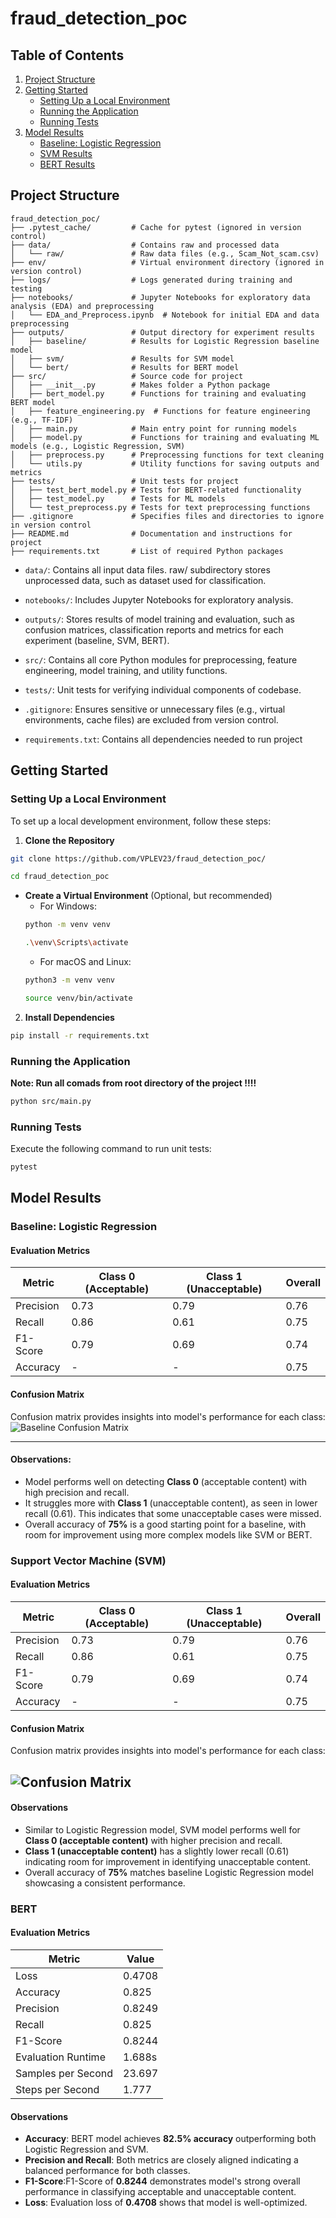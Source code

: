 # fraud_detection_poc

## Table of Contents

1. [Project Structure](#project-structure)  
2. [Getting Started](#getting-started)  
   - [Setting Up a Local Environment](#setting-up-a-local-environment)  
   - [Running the Application](#running-the-application)  
   - [Running Tests](#running-tests)  
3. [Model Results](#model-results)  
   - [Baseline: Logistic Regression](#baseline-logistic-regression)  
   - [SVM Results](#svm-results)  
   - [BERT Results](#bert-results)


## Project Structure

```
fraud_detection_poc/
├── .pytest_cache/         # Cache for pytest (ignored in version control)
├── data/                  # Contains raw and processed data
│   └── raw/               # Raw data files (e.g., Scam_Not_scam.csv)
├── env/                   # Virtual environment directory (ignored in version control)
├── logs/                  # Logs generated during training and testing
├── notebooks/             # Jupyter Notebooks for exploratory data analysis (EDA) and preprocessing
│   └── EDA_and_Preprocess.ipynb  # Notebook for initial EDA and data preprocessing
├── outputs/               # Output directory for experiment results
│   ├── baseline/          # Results for Logistic Regression baseline model
│   ├── svm/               # Results for SVM model
│   └── bert/              # Results for BERT model
├── src/                   # Source code for project
│   ├── __init__.py        # Makes folder a Python package
│   ├── bert_model.py      # Functions for training and evaluating BERT model
│   ├── feature_engineering.py  # Functions for feature engineering (e.g., TF-IDF)
│   ├── main.py            # Main entry point for running models
│   ├── model.py           # Functions for training and evaluating ML models (e.g., Logistic Regression, SVM)
│   ├── preprocess.py      # Preprocessing functions for text cleaning
│   └── utils.py           # Utility functions for saving outputs and metrics
├── tests/                 # Unit tests for project
│   ├── test_bert_model.py # Tests for BERT-related functionality
│   ├── test_model.py      # Tests for ML models
│   └── test_preprocess.py # Tests for text preprocessing functions
├── .gitignore             # Specifies files and directories to ignore in version control
├── README.md              # Documentation and instructions for  project
├── requirements.txt       # List of required Python packages
```

- `data/`: Contains all input data files. raw/ subdirectory stores unprocessed data, such as dataset used for classification.

- `notebooks/`: Includes Jupyter Notebooks for exploratory analysis.

- `outputs/`: Stores results of model training and evaluation, such as confusion matrices, classification reports and metrics for each experiment (baseline, SVM, BERT).

- `src/`: Contains all core Python modules for preprocessing, feature engineering, model training, and utility functions.

- `tests/`: Unit tests for verifying individual components of codebase.

- `.gitignore`: Ensures sensitive or unnecessary files (e.g., virtual environments, cache files) are excluded from version control.

- `requirements.txt`: Contains all dependencies needed to run project

## Getting Started

  

### Setting Up a Local Environment

To set up a local development environment, follow these steps:


1.  **Clone the Repository**

```bash
git clone https://github.com/VPLEV23/fraud_detection_poc/

cd fraud_detection_poc
```
-  **Create a Virtual Environment** (Optional, but recommended)
	- For Windows:
	```bash
	python -m venv venv 
	
	.\venv\Scripts\activate
	```
	- For macOS and Linux:
	```bash
	python3 -m venv venv
	
   source venv/bin/activate
	```
2. **Install Dependencies**
```bash 
pip install -r requirements.txt
```
### Running the Application

**Note: Run all comads from root directory of the project !!!!**

```bash 
python src/main.py
```

### Running Tests

Execute the following command to run unit tests:
```bash 
pytest
```

## Model Results

### Baseline: Logistic Regression

#### Evaluation Metrics

| Metric            | Class 0 (Acceptable) | Class 1 (Unacceptable) | Overall |
|--------------------|----------------------|-------------------------|---------|
| Precision          | 0.73                | 0.79                   | 0.76    |
| Recall             | 0.86                | 0.61                   | 0.75    |
| F1-Score           | 0.79                | 0.69                   | 0.74    |
| Accuracy           | -                   | -                      | 0.75    |


#### Confusion Matrix
Confusion matrix provides insights into model's performance for each class:
![Baseline Confusion Matrix](outputs/baseline/confusion_matrix.png)

---

#### Observations:

- Model performs well on detecting **Class 0** (acceptable content) with high precision and recall.
- It struggles more with **Class 1** (unacceptable content), as seen in lower recall (0.61). This indicates that some unacceptable cases were missed.
- Overall accuracy of **75%** is a good starting point for a baseline, with room for improvement using more complex models like SVM or BERT.

### Support Vector Machine (SVM)

#### Evaluation Metrics

| Metric            | Class 0 (Acceptable) | Class 1 (Unacceptable) | Overall |
|--------------------|----------------------|-------------------------|---------|
| Precision          | 0.73                | 0.79                   | 0.76    |
| Recall             | 0.86                | 0.61                   | 0.75    |
| F1-Score           | 0.79                | 0.69                   | 0.74    |
| Accuracy           | -                   | -                      | 0.75    |

#### Confusion Matrix
Confusion matrix provides insights into model's performance for each class:

![Confusion Matrix](outputs/svm/confusion_matrix.png)
---
#### Observations

- Similar to Logistic Regression model, SVM model performs well for **Class 0 (acceptable content)** with higher precision and recall.
- **Class 1 (unacceptable content)** has a slightly lower recall (0.61) indicating room for improvement in identifying unacceptable content.
- Overall accuracy of **75%** matches baseline Logistic Regression model showcasing a consistent performance.

### BERT

#### Evaluation Metrics

| Metric               | Value     |
|-----------------------|-----------|
| Loss                 | 0.4708    |
| Accuracy             | 0.825     |
| Precision            | 0.8249    |
| Recall               | 0.825     |
| F1-Score             | 0.8244    |
| Evaluation Runtime   | 1.688s    |
| Samples per Second   | 23.697    |
| Steps per Second     | 1.777     |

#### Observations

- **Accuracy**: BERT model achieves **82.5% accuracy** outperforming both Logistic Regression and SVM.
- **Precision and Recall**: Both metrics are closely aligned indicating a balanced performance for both classes.
- **F1-Score**:F1-Score of **0.8244** demonstrates model's strong overall performance in classifying acceptable and unacceptable content.
- **Loss**: Evaluation loss of **0.4708** shows that  model is well-optimized.

